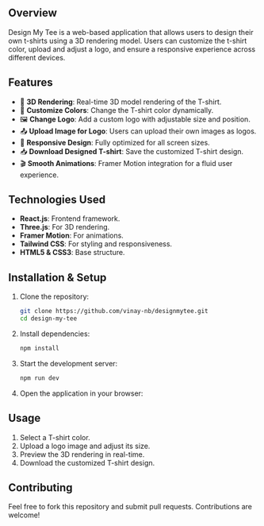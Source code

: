 ## Overview
Design My Tee is a web-based application that allows users to design their own t-shirts using a 3D rendering model. 
Users can customize the t-shirt color, upload and adjust a logo, and ensure a responsive experience across different devices.

## Features
- 🎨 **3D Rendering**: Real-time 3D model rendering of the T-shirt.
- 🎨 **Customize Colors**: Change the T-shirt color dynamically.
- 🖼️ **Change Logo**: Add a custom logo with adjustable size and position.
- 📤 **Upload Image for Logo**: Users can upload their own images as logos.
- 📱 **Responsive Design**: Fully optimized for all screen sizes.
- 📥 **Download Designed T-shirt**: Save the customized T-shirt design.
- 🎬 **Smooth Animations**: Framer Motion integration for a fluid user experience.

## Technologies Used
- **React.js**: Frontend framework.
- **Three.js**: For 3D rendering.
- **Framer Motion**: For animations.
- **Tailwind CSS**: For styling and responsiveness.
- **HTML5 & CSS3**: Base structure.

## Installation & Setup
1. Clone the repository:
   ```sh
   git clone https://github.com/vinay-nb/designmytee.git
   cd design-my-tee
   ```
2. Install dependencies:
   ```sh
   npm install
   ```
3. Start the development server:
   ```sh
   npm run dev
   ```
4. Open the application in your browser:

## Usage
1. Select a T-shirt color.
2. Upload a logo image and adjust its size.
3. Preview the 3D rendering in real-time.
4. Download the customized T-shirt design.

## Contributing
Feel free to fork this repository and submit pull requests. Contributions are welcome!
